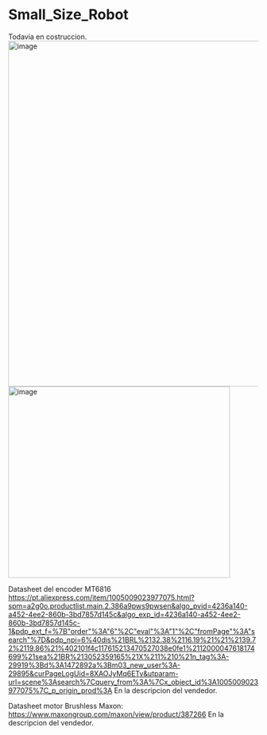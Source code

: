 # Small_Size_Robot
Todavia en costruccion.
<img width="820" height="695" alt="image" src="https://github.com/user-attachments/assets/30297041-1931-4165-ab13-6aa58eb6077f" />
<img width="446" height="385" alt="image" src="https://github.com/user-attachments/assets/1220fc2d-46d0-48d7-8ada-724fecd98e8d" />


Datasheet del encoder MT6816
https://pt.aliexpress.com/item/1005009023977075.html?spm=a2g0o.productlist.main.2.386a9pws9pwsen&algo_pvid=4236a140-a452-4ee2-860b-3bd7857d145c&algo_exp_id=4236a140-a452-4ee2-860b-3bd7857d145c-1&pdp_ext_f=%7B"order"%3A"6"%2C"eval"%3A"1"%2C"fromPage"%3A"search"%7D&pdp_npi=6%40dis%21BRL%2132.38%2116.19%21%21%2139.72%2119.86%21%402101f4c117615213470527038e0fe1%2112000047618174699%21sea%21BR%213052359165%21X%211%210%21n_tag%3A-29919%3Bd%3A1472892a%3Bm03_new_user%3A-29895&curPageLogUid=8XAOJyMq6ETv&utparam-url=scene%3Asearch%7Cquery_from%3A%7Cx_object_id%3A1005009023977075%7C_p_origin_prod%3A
En la descripcion del vendedor.


Datasheet motor Brushless Maxon:
https://www.maxongroup.com/maxon/view/product/387266
En la descripcion del vendedor.
